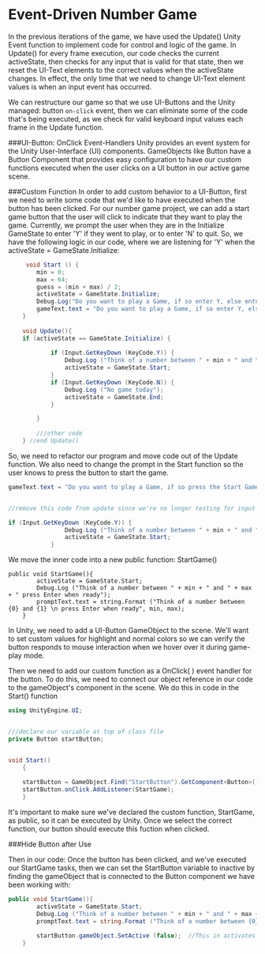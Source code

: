 # Event-Driven Number Game

In the previous iterations of the game, we have used the Update() Unity Event function to implement code for control and logic of the game.  In Update() for every frame execution, our code checks the current activeState, then checks for any input that is valid for that state, then we reset the UI-Text elements to the correct values when the activeState changes.  In effect, the only time that we need to change UI-Text element values is when an input event has occurred. 

We can restructure our game so that we use UI-Buttons and the Unity managed: button `on-click` event, then we can eliminate some of the code that's being executed, as we check for valid keyboard input values each frame in the Update function.  

###UI-Button: OnClick Event-Handlers
Unity provides an event system for the Unity User-Interface (UI) components. GameObjects like Button have a Button Component that provides easy configuration to have our custom functions executed when the user clicks on a UI button in our active game scene. 

###Custom Function
In order to add custom behavior to a UI-Button, first we need to write some code that we'd like to have executed when the button has been clicked.  For our number game project, we can add a start game button that the user will click to indicate that they want to play the game.  Currently, we prompt the user when they are in the Initialize GameState to enter 'Y' if they went to play, or to enter 'N' to quit.  So, we have the following logic in our code, where we are listening for 'Y' when the activeState = GameState.Initialize:
```C#
	 void Start () {
        min = 0;
        max = 64;
        guess = (min + max) / 2;
        activeState = GameState.Initialize;
        Debug.Log("Do you want to play a Game, if so enter Y, else enter N");
        gameText.text = "Do you want to play a Game, if so enter Y, else enter N?";  //ui text prompt
    }
	
	void Update(){
	if (activeState == GameState.Initialize) {
			
			if (Input.GetKeyDown (KeyCode.Y)) {
				Debug.Log ("Think of a number between " + min + " and " + max + " press Enter when ready");
				activeState = GameState.Start;
			} 
			if (Input.GetKeyDown (KeyCode.N)) {
				Debug.Log ("No game today");
				activeState = GameState.End;
			}

		}
		
		///other code
	} //end Update()

```

So, we need to refactor our program and move code out of the Update function.  We also need to change the prompt in the Start function so the user knows to press the button to start the game.

```C#
gameText.text = "Do you want to play a Game, if so press the Start Game button, else enter N?"; 


//remove this code from update since we're no longer testing for input of 'Y' during gameState.Initialize

if (Input.GetKeyDown (KeyCode.Y)) {
				Debug.Log ("Think of a number between " + min + " and " + max + " press Enter when ready");
				activeState = GameState.Start;
			} 

```
We move the inner code into a new public function: StartGame()
```
public void StartGame(){
		activeState = GameState.Start;
		Debug.Log ("Think of a number between " + min + " and " + max + " press Enter when ready");
		promptText.text = string.Format ("Think of a number between {0} and {1} \n press Enter when ready", min, max);
	}

```
In Unity, we need to add a UI-Button GameObject to the scene.  We'll want to set custom values for highlight and normal colors so we can verify the button responds to mouse interaction when we hover over it during game-play mode.

Then we need to add our custom function as a OnClick( ) event handler for the button. 
To do this, we need to connect our object reference in our code to the gameObject's component in the scene.  We do this in code in the Start() function

```C#
using UnityEngine.UI;


///declare our variable at top of class file
private Button startButton;


void Start()
    {
    
    startButton = GameObject.Find("StartButton").GetComponent<Button>();
    startButton.onClick.AddListener(StartGame);
    }
```

It's important to make sure we've declared the custom function, StartGame, as public, so it can be executed by Unity. Once we select the correct function, our button should execute this fuction when clicked.  


###Hide Button after Use

Then in our code: Once the button has been clicked, and we've executed our StartGame tasks, then we can set the StartButton variable to inactive by finding the gameObject that is connected to the Button component we have been working with: 

```C#
public void StartGame(){
		activeState = GameState.Start;
		Debug.Log ("Think of a number between " + min + " and " + max + " press Enter when ready");
		promptText.text = string.Format ("Think of a number between {0} and {1} \n press Enter when ready", min, max);
		
        startButton.gameObject.SetActive (false);  //This in activates the gameObject that the button component is attached to.
	}
	
```	

